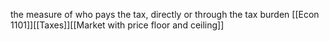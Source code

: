 the measure of who pays the tax, directly or through the tax burden
[[Econ 1101]][[Taxes]][[Market with price floor and ceiling]]
